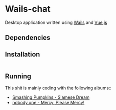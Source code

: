 # Wails-chat
 Desktop application written using [Wails](https://github.com/wailsapp/wails) and [Vue.js](https://github.com/vuejs/vue)


## Dependencies


## Installation
```

```

## Running


This shit is mainly coding with the following albums::

 * [Smashing Pumpkins - Siamese Dream ](https://www.youtube.com/watch?v=VbrfXDFuzu0&list=PL0D8442F129C22C6E)
 * [nobody.one - Mercy, Please Mercy! ](https://www.youtube.com/watch?v=JBp-9-_E7Qw)
	